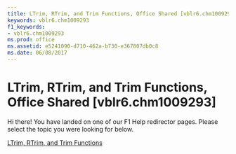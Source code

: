 ```yaml
---
title: LTrim, RTrim, and Trim Functions, Office Shared [vblr6.chm1009293]
keywords: vblr6.chm1009293
f1_keywords:
- vblr6.chm1009293
ms.prod: office
ms.assetid: e5241090-d710-462a-b730-e367807db0c8
ms.date: 06/08/2017
---
```



# LTrim, RTrim, and Trim Functions, Office Shared [vblr6.chm1009293]

Hi there! You have landed on one of our F1 Help redirector pages. Please select the topic you were looking for below.

[LTrim, RTrim, and Trim Functions](http://msdn.microsoft.com/library/ffe13d6f-8e7a-3413-98a1-3263c771178b%28Office.15%29.aspx)

